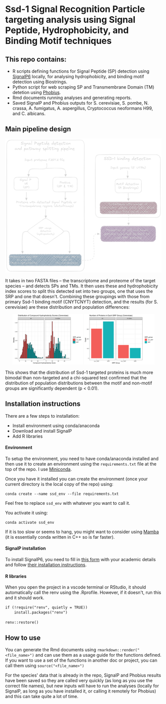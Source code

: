 # Ssd-1 Signal Recognition Particle targeting analysis using Signal Peptide, Hydrophobicity, and Binding Motif techniques

## This repo contains:
 - R scripts defining functions for Signal Peptide (SP) detection using [SignalP6](https://services.healthtech.dtu.dk/services/SignalP-6.0/) locally, for analysing hydrophobicity, and binding motif detection using Biostrings.
 - Python script for web scraping SP and Transmembrane Domain (TM) detetion using [Phobius](https://phobius.sbc.su.se).
 - Rmd documents running analyses and generating reports.
 - Saved SignalP and Phobius outputs for S. cerevisiae, S. pombe, N. crassa, A. fumigatus, A. aspergillus, Cryptococcus neoformans H99, and C. albicans.

## Main pipeline design

![Flow chart diagram of analysis pipelines](https://github.com/TristanSones-Dykes/SSD_SP_Motif/blob/master/exported%20image%20no%20background.png)

It takes in two FASTA files – the transcriptome and proteome of the target species – and detects SPs and TMs. It then uses these and hydrophobicity index scores to split this detected set into two groups, one that uses the SRP and one that doesn't.
Combining these groupings with those from primary Ssd-1 binding motif (CNYTCNYT) detection, and the results (for S. cerevisiae) are these distribution and population differences:

<div align="center">
<img src="https://github.com/TristanSones-Dykes/SSD_SP_Motif/blob/master/plots/plot%201.png" width=45%/> <img src="https://github.com/TristanSones-Dykes/SSD_SP_Motif/blob/master/plots/plot%202.png" width=45%/> 
</div>

This shows that the distribution of Ssd-1 targeted proteins is much more bimodal than non-targeted and a chi-squared test confirmed that the distribution of population distributions between the motif and non-motif groups are significantly dependent (p < 0.01).

## Installation instructions

There are a few steps to installation:
 - Install environment using conda/anaconda
 - Download and install SignalP
 - Add R libraries

#### Environment

To setup the environment, you need to have conda/anaconda installed and then use it to create an environment using the `requirements.txt` file at the top of the repo. I use [Miniconda](https://docs.conda.io/en/latest/miniconda.html).

Once you have it installed you can create the environment (once your current directory is the local copy of the repo) using:
```
conda create --name ssd_env --file requirements.txt
```
Feel free to replace `ssd_env` with whatever you want to call it.

You activate it using:
```
conda activate ssd_env
```

If it is too slow or seems to hang, you might want to consider using [Mamba](https://anaconda.org/conda-forge/mamba) (it is essentially conda written in C++ so is far faster).

#### SignalP installation

To install SignalP6, you need to fill in [this form](https://services.healthtech.dtu.dk/cgi-bin/sw_request?software=signalp&version=6.0&packageversion=6.0h&platform=fast) with your academic details and follow [their installation instructions](https://github.com/fteufel/signalp-6.0/blob/main/installation_instructions.md).

#### R libraries
When you open the project in a vscode terminal or RStudio, it should automatically call the renv using the .Rprofile. However, if it doesn't, run this and it should work.
```
if (!require("renv", quietly = TRUE))
    install.packages("renv")

renv::restore()
```

## How to use
You can generate the Rmd documents using `rmarkdown::render("<file_name>")` and can use them as a usage guide for the functions defined. If you want to use a set of the functions in another doc or project, you can call them using `source("<file_name>")`

For the species' data that is already in the repo, SignalP and Phobius results have been saved so they are called very quickly (as long as you use the correct file names), but new inputs will have to run the analyses (locally for SignalP, as long as you have installed it, or calling it remotely for Phobius) and this can take quite a lot of time.
